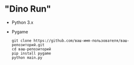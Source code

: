 #  "Dino Run"




- Python 3.x
- Pygame

   ```shell
   git clone https://github.com/ваш-имя-пользователя/ваш-репозиторий.git
   cd ваш-репозиторий
   pip install pygame
   python main.py

